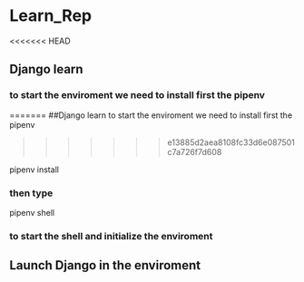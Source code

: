 # Learn_Rep
<<<<<<< HEAD
## Django learn
### to start the enviroment we need to install first the pipenv
=======
##Django learn
to start the enviroment we need to install first the pipenv
>>>>>>> e13885d2aea8108fc33d6e087501c7a726f7d608

pipenv install

### then type

pipenv shell

### to start the shell and initialize the enviroment

## Launch Django in the enviroment

